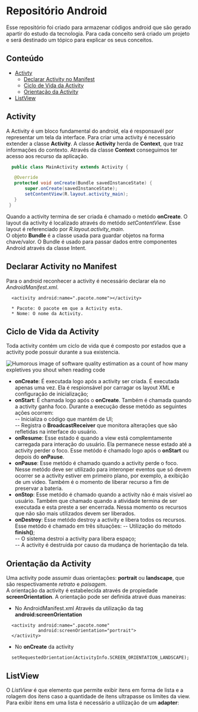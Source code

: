 # Repositório Android

  Esse repositório foi criado para armazenar códigos android que são gerado apartir do estudo da tecnologia. Para cada conceito será criado um projeto e será destinado um tópico para explicar os seus conceitos.
   
## Conteúdo

  - [Activty](#activity)
     - [Declarar Activity no Manifest](#declararActivityManifest)
     - [Ciclo de Vida da Activity](#cliclVidaActivity)
     - [Orientação da Activity](#oriientacaoActivity)
  - [ListView](#listView)
  
  
<a name="activity"></a>   
## Activity

   A  Activity é um bloco fundamental do android, ela é responsavél por representar um tela da interface. Para  criar uma activity é necessário extender a classe **Activity**. A classe **Activity** herda de **Context**, que traz informações do contexto. Através da classe **Context** conseguimos ter acesso aos recurso da aplicação.

 ```java
   public class MainActivity extends Activity {

    @Override
    protected void onCreate(Bundle savedInstanceState) {
        super.onCreate(savedInstanceState);
        setContentView(R.layout.activity_main);
    }
  }
 ```
   Quando a activity termina de ser criada é chamado o metódo **onCreate**. O layout da activity é localizado através do metódo *setContentView*. Esse layout é referenciado por *R.layout.activity_main*. <br/>
   O objeto **Bundle** é a classe usada para guardar objetos na forma chave/valor. O Bundle é usado para passar dados entre componentes Android através da classe Intent.

<a name="declararActivityManifest"></a>
## Declarar Activity no Manifest

   Para o android reconhecer a activity é necessário declarar  ela no *AndroidManifest.xml*.
   
```android
  <activity android:name=".pacote.nome"></activity>
  
  * Pacote: O pacote em que a Activity esta.
  * Nome: O nome da Activity.
```   

<a name="cliclVidaActivity"></a>
##  Ciclo de Vida da Activity

   Toda activity contém um ciclo de vida que é composto por estados que a activity pode possuir durante a sua existencia. <br/>
   
   ![Humorous image of software quality estimation as a count of how many expletives
you shout when reading code](https://github.com/jeanvarela/RepositorioAndroid/blob/master/imagens/CicloVida.png)

   - **onCreate**: É executada logo após a activity ser criada. É  executada apenas uma vez. Ela é respionsável por carragar os layout XML e configuração de inicialização;
   - **onStart**: É chamada logo após o **onCreate**. Também é chamada quando a activity ganha foco. Durante a execução desse metódo as seguintes ações ocorrem:<br/>
   -- Inicializa o código que mantém de UI;<br/>
   -- Registra o **BroadcastReceiver** que monitora alterações que são refletidas na interface do usuário. <br/>
   - **onResume**: Esse estado é quando a view está complemtamente carregada para interação do usuário. Ela permanece nesse estado até a activity perder o foco. Esse metódo é chamado logo após o **onStart** ou depois do **onPause**.
   - **onPause**: Esse metódo é chamado quando a activity perde o foco. Nesse metódo deve ser utilizado para interonper eventos que só devem ocorrer se a activity estiver em primeiro plano, por exemplo, a exibição de um video. Também é o momento de liberar recurso a fim de preservar a bateria. 
   - **onStop**: Esse metódo é chamado quando a activity não é mais visível ao usuário. Também que chamado quando a atividade termina de ser executada e esta preste a ser encerrada. Nessa momento os  recursos que não são mais utilizados devem ser liberados. 
   - **onDestroy**: Esse metódo destroy a activity e libera todos os recursos. Esse metódo é chamado em três situações:
   -- Utilização do método **finish()**; <br/>
   -- O sistema destroi a activity para libera espaço; <br/>
   -- A activity é destruida por causo da mudança de horientação da tela.
   
<a name="oriientacaoActivity"></a>
##  Orientação da Activity

   Uma activity pode assumir duas orientações: **portrait** ou **landscape**, que são respectivamente *retrato* e *paisagem*. <br/>
   A orientação da activity é estabelecida através de propiedade **screenOrientation**. A orientação pode ser definida atravé duas maneiras: <br/>
  - No AndroidManifest.xml
      Através da utilização da tag **android:screenOrientation**
```android
  <activity android:name=".pacote.nome"
            android:screenOrientation="portrait">
  </activity>
```   
      
  - No **onCreate** da activity
```android
  setRequestedOrientation(ActivityInfo.SCREEN_ORIENTATION_LANDSCAPE);
```  

<a name="listView"></a>
##  ListView
    
   O *ListView* é que elemento que permite exibir itens em forma de lista e a rolagem dos itens caso a quantidade de itens ultrapasse os limites da view. <br/>
   Para exibir itens em uma lista é necessário a utilização de um **adapter**:
   
   
   
